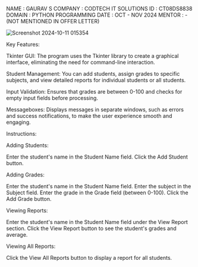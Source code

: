 NAME : GAURAV S 
COMPANY : CODTECH IT SOLUTIONS
ID : CT08DS8838
DOMAIN : PYTHON PROGRAMMING
DATE : OCT - NOV 2024
MENTOR : - (NOT MENTIONED IN OFFER LETTER)

![Screenshot 2024-10-11 015354](https://github.com/user-attachments/assets/e3fa73b8-af6a-4a40-9655-86e1a1ca5975)


Key Features:

Tkinter GUI: The program uses the Tkinter library to create a graphical interface, eliminating the need for command-line interaction.

Student Management: You can add students, assign grades to specific subjects, and view detailed reports for individual students or all students.

Input Validation: Ensures that grades are between 0-100 and checks for empty input fields before processing.

Messageboxes: Displays messages in separate windows, such as errors and success notifications, to make the user experience smooth and engaging.

Instructions:

Adding Students:

Enter the student's name in the Student Name field.
Click the Add Student button.

Adding Grades:

Enter the student's name in the Student Name field.
Enter the subject in the Subject field.
Enter the grade in the Grade field (between 0-100).
Click the Add Grade button.

Viewing Reports:

Enter the student's name in the Student Name field under the View Report section.
Click the View Report button to see the student's grades and average.

Viewing All Reports:

Click the View All Reports button to display a report for all students.
